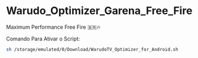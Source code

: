 # Warudo_Optimizer_Garena_Free_Fire
Maximum Performance Free Fire 🇧🇷🔥

Comando Para Ativar o Script:
```bash
sh /storage/emulated/0/Download/WarudoTV_Optimizer_for_Android.sh
